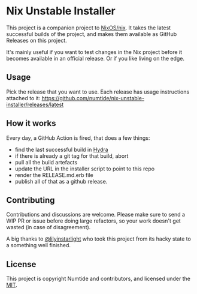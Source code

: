# Nix Unstable Installer

This project is a companion project to
[NixOS/nix](https://github.com/NixOS/nix). It takes the latest successful
builds of the project, and makes them available as GitHub Releases on this
project.

It's mainly useful if you want to test changes in the Nix project before it
becomes available in an official release. Or if you like living on the edge.

## Usage

Pick the release that you want to use. Each release has usage instructions
attached to it:
<https://github.com/numtide/nix-unstable-installer/releases/latest>

## How it works

Every day, a GitHub Action is fired, that does a few things:

* find the last successful build in [Hydra](https://hydra.nixos.org/jobset/nix/master)
* if there is already a git tag for that build, abort
* pull all the build artefacts
* update the URL in the installer script to point to this repo
* render the RELEASE.md.erb file
* publish all of that as a github release.

## Contributing

Contributions and discussions are welcome. Please make sure to send a WIP PR
or issue before doing large refactors, so your work doesn't get wasted (in
case of disagreement).

A big thanks to [@lilyinstarlight](https://github.com/lilyinstarlight) who
took this project from its hacky state to a something well finished.

## License

This project is copyright Numtide and contributors, and licensed under the
[MIT](LICENSE).
